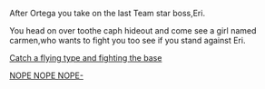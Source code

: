 After Ortega you take on the last Team star boss,Eri.

You head on over toothe caph hideout and come see a girl named carmen,who wants to fight you too see if you stand against Eri.

[Catch a flying type and fighting the base](Eri-defeat.md)


[NOPE NOPE NOPE-](Team-star-defeat.md)